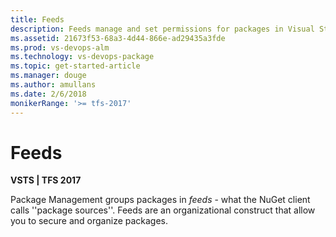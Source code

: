 ```yaml
---
title: Feeds
description: Feeds manage and set permissions for packages in Visual Studio Team Services or Team Foundation Server
ms.assetid: 21673f53-68a3-4d44-866e-ad29435a3fde
ms.prod: vs-devops-alm
ms.technology: vs-devops-package
ms.topic: get-started-article
ms.manager: douge
ms.author: amullans
ms.date: 2/6/2018
monikerRange: '>= tfs-2017'
---
```


 

# Feeds

**VSTS | TFS 2017**

Package Management groups packages in *feeds* - what the NuGet client calls ''package sources''. Feeds are an organizational construct that allow you to secure and organize packages.
